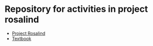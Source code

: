 # Repository for activities in project rosalind

* [Project Rosalind](https://rosalind.info/problems/list-view/?location=bioinformatics-textbook-track)
* [Textbook](https://www.bioinformaticsalgorithms.org/read-the-book)

